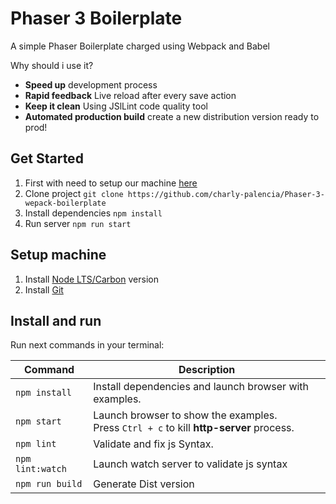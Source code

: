 # Phaser 3 Boilerplate
A simple Phaser Boilerplate charged using Webpack and Babel

Why should i use it?

* **Speed up** development process
* **Rapid feedback** Live reload after every save action
* **Keep it clean** Using JSlLint code quality tool
* **Automated production build** create a new distribution version ready to prod!

## Get Started
1. First with need to setup our machine [here](#initial-machine-setup)
2. Clone project
`git clone https://github.com/charly-palencia/Phaser-3-wepack-boilerplate`
3. Install dependencies
`npm install`
4. Run server
`npm run start`

## Setup machine
1. Install [Node LTS/Carbon](https://nodejs.org/es/) version
2. Install [Git](https://git-scm.com/)

## Install and run
Run next commands in your terminal:

| Command | Description |
|---------|-------------|
| `npm install` | Install dependencies and launch browser with examples.|
| `npm start` | Launch browser to show the examples. <br> Press `Ctrl + c` to kill **http-server** process. |
| `npm lint` | Validate and fix js Syntax. |
| `npm lint:watch` | Launch watch server to validate js syntax |
| `npm run build` | Generate Dist version |
